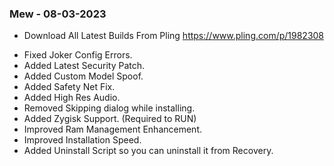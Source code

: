 ### Mew - 08-03-2023
- Download All Latest Builds From Pling
https://www.pling.com/p/1982308
* Fixed Joker Config Errors. 
* Added Latest Security Patch.
* Added Custom Model Spoof.
* Added Safety Net Fix.
* Added High Res Audio.
* Removed Skipping dialog while installing.
* Added Zygisk Support. (Required to RUN)
* Improved Ram Management Enhancement.
* Improved Installation Speed.
* Added Uninstall Script so you can uninstall it from Recovery.
